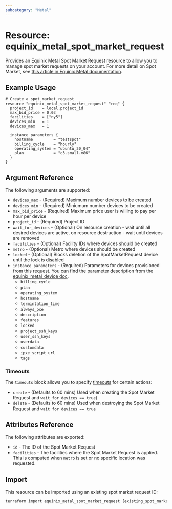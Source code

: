 ```yaml
---
subcategory: "Metal"
---
```


# Resource: equinix\_metal\_spot\_market\_request

Provides an Equinix Metal Spot Market Request resource to allow you to
manage spot market requests on your account. For more detail on Spot Market, see [this article in Equinix Metal documentation](https://metal.equinix.com/developers/docs/deploy/spot-market/).

## Example Usage

```hcl
# Create a spot market request
resource "equinix_metal_spot_market_request" "req" {
  project_id    = local.project_id
  max_bid_price = 0.03
  facilities    = ["ny5"]
  devices_min   = 1
  devices_max   = 1

  instance_parameters {
    hostname         = "testspot"
    billing_cycle    = "hourly"
    operating_system = "ubuntu_20_04"
    plan             = "c3.small.x86"
  }
}
```

## Argument Reference

The following arguments are supported:

* `devices_max` - (Required) Maximum number devices to be created
* `devices_min` - (Required) Miniumum number devices to be created
* `max_bid_price` - (Required) Maximum price user is willing to pay per hour per device
* `project_id` - (Required) Project ID
* `wait_for_devices` - (Optional) On resource creation - wait until all desired devices are active, on resource destruction - wait until devices are removed
* `facilities` - (Optional) Facility IDs where devices should be created
* `metro` - (Optional) Metro where devices should be created
* `locked` - (Optional) Blocks deletion of the SpotMarketRequest device until the lock is disabled
* `instance_parameters` - (Required) Parameters for devices provisioned from this request. You can find the parameter description from the [equinix_metal_device doc](metal_device.md).
  * `billing_cycle`
  * `plan`
  * `operating_system`
  * `hostname`
  * `termintation_time`
  * `always_pxe`
  * `description`
  * `features`
  * `locked`
  * `project_ssh_keys`
  * `user_ssh_keys`
  * `userdata`
  * `customdata`
  * `ipxe_script_url`
  * `tags`

### Timeouts

The `timeouts` block allows you to specify [timeouts](https://www.terraform.io/docs/configuration/resources.html#operation-timeouts) for certain actions:

* `create` - (Defaults to 60 mins) Used when creating the Spot Market Request and `wait_for_devices == true`)
* `delete` - (Defaults to 60 mins) Used when destroying the Spot Market Request and `wait for devices == true`

## Attributes Reference

The following attributes are exported:

* `id` - The ID of the Spot Market Request
* `facilities` - The facilities where the Spot Market Request is applied. This is computed when `metro` is set or no specific location was requested.

## Import

This resource can be imported using an existing spot market request ID:

```sh
terraform import equinix_metal_spot_market_request {existing_spot_market_request_id}
```
